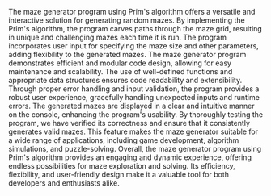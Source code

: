 The maze generator program using Prim's algorithm offers a versatile and interactive solution for generating random mazes. By implementing the Prim's algorithm, the program carves paths through the maze grid, resulting in unique and challenging mazes each time it is run. The program incorporates user input for specifying the maze size and other parameters, adding flexibility to the generated mazes. The maze generator program demonstrates efficient and modular code design, allowing for easy maintenance and scalability.
 The use of well-defined functions and appropriate data structures ensures code readability and extensibility. Through proper error handling and input validation, the program provides a robust user experience, gracefully handling unexpected inputs and runtime errors. The generated mazes are displayed in a clear and intuitive manner on the console, enhancing the program's usability. By thoroughly testing the program, we have verified its correctness and ensure that it consistently generates valid mazes. 
This feature makes the maze generator suitable for a wide range of applications, including game development, algorithm simulations, and puzzle-solving. Overall, the maze generator program using Prim's algorithm provides an engaging and dynamic experience, offering endless possibilities for maze exploration and solving. Its efficiency, flexibility, and user-friendly design make it a valuable tool for both developers and enthusiasts alike. 
